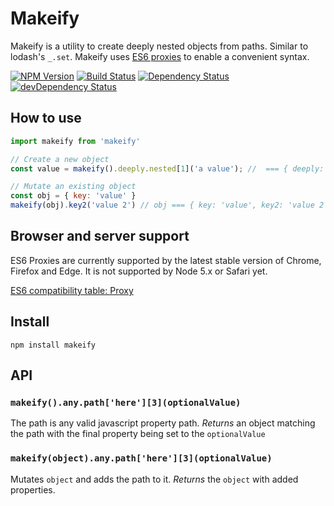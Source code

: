 # Makeify

Makeify is a utility to create deeply nested objects from paths. Similar to lodash's `_.set`. Makeify uses [ES6 proxies](https://developer.mozilla.org/en/docs/Web/JavaScript/Reference/Global_Objects/Proxy) to enable a convenient syntax.

[![NPM Version][npm-image]][npm-url] [![Build Status](https://travis-ci.org/johnste/makeify.svg?branch=master)](https://travis-ci.org/johnste/makeify)
[![Dependency Status](https://david-dm.org/johnste/makeify.svg)](https://david-dm.org/johnste/makeify)
[![devDependency Status](https://david-dm.org/johnste/makeify/dev-status.svg)](https://david-dm.org/johnste/makeify#info=devDependencies)
## How to use

```javascript
import makeify from 'makeify'

// Create a new object
const value = makeify().deeply.nested[1]('a value'); //  === { deeply: { nested : [undefined, 'a value '] } }

// Mutate an existing object
const obj = { key: 'value' }
makeify(obj).key2('value 2') // obj === { key: 'value', key2: 'value 2'}

```

## Browser and server support

ES6 Proxies are currently supported by the latest stable version of Chrome, Firefox and Edge. It is not supported by Node 5.x or Safari yet.

[ES6 compatibility table: Proxy](http://kangax.github.io/compat-table/es6/#test-Proxy)

## Install

`npm install makeify`

## API

### `makeify().any.path['here'][3](optionalValue)`

The path is any valid javascript property path.
*Returns* an object matching the path with the final property being set to the `optionalValue`

### `makeify(object).any.path['here'][3](optionalValue)`

Mutates `object` and adds the path to it.
*Returns* the `object` with added properties.

[npm-image]: https://img.shields.io/npm/v/makeify.svg
[npm-url]: https://npmjs.org/package/makeify
